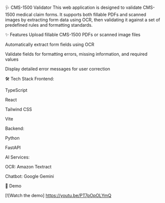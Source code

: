 🩺 CMS-1500 Validator
This web application is designed to validate CMS-1500 medical claim forms. It supports both fillable PDFs and scanned images by extracting form data using OCR, then validating it against a set of predefined rules and formatting standards.

✨ Features
Upload fillable CMS-1500 PDFs or scanned image files

Automatically extract form fields using OCR

Validate fields for formatting errors, missing information, and required values

Display detailed error messages for user correction

🛠 Tech Stack
Frontend:

TypeScript

React

Tailwind CSS

Vite

Backend:

Python

FastAPI

AI Services:

OCR: Amazon Textract

Chatbot: Google Gemini

🚀 Demo

[![Watch the demo] https://youtu.be/PT7pOpOLYmQ